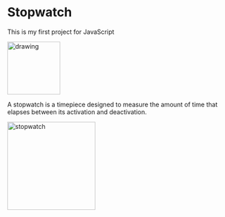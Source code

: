 # Stopwatch
This is my first project for JavaScript

<img src="https://www.seekpng.com/png/detail/72-725485_clipart-transparent-stop-watch-drawing-at-getdrawings-stopwatch.png" alt="drawing" width="120"/>

A stopwatch is a timepiece designed to measure the amount of time that elapses between its activation and deactivation.

<img src="http://prntscr.com/1sd6mi4" alt="stopwatch" width="200"/>


